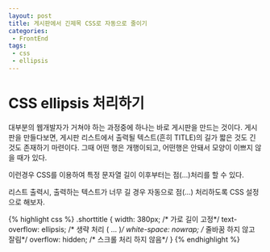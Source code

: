 ```yaml
---
layout: post
title: 게시판에서 긴제목 CSS로 자동으로 줄이기
categories: 
 - FrontEnd
tags: 
 - css
 - ellipsis
---
```


# CSS ellipsis 처리하기
대부분의 웹개발자가 거쳐야 하는 과정중에 하나는 바로 게시판을 만드는 것이다.
게시판을 만들다보면, 게시판 리스트에서 출력될 텍스트(흔히 TITLE)의 길가 짧은 것도 긴 것도 존재하기 마련이다.
그때 어떤 행은 개행이되고, 어떤행은 안돼서 모양이 이쁘지 않을 때가 있다.

이런경우 CSS를 이용하여 특정 문자열 길이 이후부터는 점(...)처리를 할 수 있다.

리스트 출력시, 출력하는 텍스트가 너무 길 경우 자동으로 점(...) 처리하도록 CSS 설정으로 해보자.
<!-- more -->

{% highlight css %}
.shorttitle {
    width: 380px;                /* 가로 길이 고정*/
    text-overflow: ellipsis;     /* 생략 처리 ( ... )*/
    white-space: nowrap;         /* 줄바꿈 하지 않고 잘림*/
    overflow: hidden;            /* 스크롤 처리 하지 않음*/
}
{% endhighlight %}
